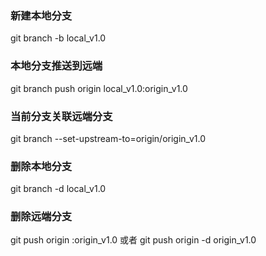 ### 新建本地分支
git branch -b local_v1.0

### 本地分支推送到远端
git branch push origin local_v1.0:origin_v1.0

### 当前分支关联远端分支
git branch --set-upstream-to=origin/origin_v1.0

### 删除本地分支
git branch -d local_v1.0

### 删除远端分支
git push origin :origin_v1.0
或者
git push origin -d origin_v1.0
